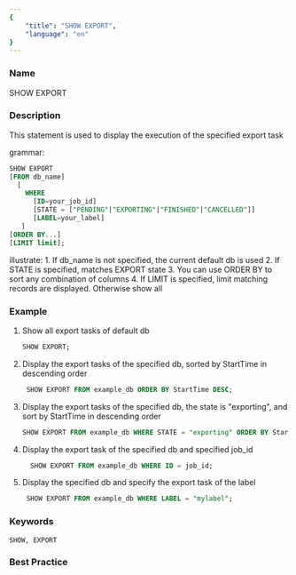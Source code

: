```yaml
---
{
    "title": "SHOW EXPORT",
    "language": "en"
}
---
```


<!--
Licensed to the Apache Software Foundation (ASF) under one
or more contributor license agreements.  See the NOTICE file
distributed with this work for additional information
regarding copyright ownership.  The ASF licenses this file
to you under the Apache License, Version 2.0 (the
"License"); you may not use this file except in compliance
with the License.  You may obtain a copy of the License at

  http://www.apache.org/licenses/LICENSE-2.0

Unless required by applicable law or agreed to in writing,
software distributed under the License is distributed on an
"AS IS" BASIS, WITHOUT WARRANTIES OR CONDITIONS OF ANY
KIND, either express or implied.  See the License for the
specific language governing permissions and limitations
under the License.
-->



### Name

SHOW EXPORT

### Description

This statement is used to display the execution of the specified export task

grammar:

```sql
SHOW EXPORT
[FROM db_name]
  [
    WHERE
      [ID=your_job_id]
      [STATE = ["PENDING"|"EXPORTING"|"FINISHED"|"CANCELLED"]]
      [LABEL=your_label]
   ]
[ORDER BY...]
[LIMIT limit];
```

illustrate:
      1. If db_name is not specified, the current default db is used
      2. If STATE is specified, matches EXPORT state
      3. You can use ORDER BY to sort any combination of columns
      4. If LIMIT is specified, limit matching records are displayed. Otherwise show all

### Example

1. Show all export tasks of default db

   ```sql
   SHOW EXPORT;
   ```

2. Display the export tasks of the specified db, sorted by StartTime in descending order

   ```sql
    SHOW EXPORT FROM example_db ORDER BY StartTime DESC;
   ```

3. Display the export tasks of the specified db, the state is "exporting", and sort by StartTime in descending order

   ```sql
   SHOW EXPORT FROM example_db WHERE STATE = "exporting" ORDER BY StartTime DESC;
   ```

4. Display the export task of the specified db and specified job_id

   ```sql
     SHOW EXPORT FROM example_db WHERE ID = job_id;
   ```

5. Display the specified db and specify the export task of the label

   ```sql
    SHOW EXPORT FROM example_db WHERE LABEL = "mylabel";
   ```

### Keywords

    SHOW, EXPORT

### Best Practice

